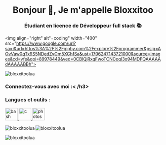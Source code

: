 <h1 align="center">Bonjour 👋, Je m'appelle Bloxxitoo</h1>
<h3 align="center">Étudiant en licence de Développeur full stack 📚</h3>

<img align="right" alt"=coding" width="400" src="https://www.google.com/url?sa=i&url=https%3A%2F%2Fgiphy.com%2Fexplore%2Fprogrammer&psig=AOvVaw0qTx9S5NDedZvOm5XChfSa&ust=1706247143721000&source=images&cd=vfe&opi=89978449&ved=0CBIQjRxqFwoTCNCoqI3o94MDFQAAAAAdAAAAABBh">

<p align="left"> <img src="https://komarev.com/ghpvc/?username=bloxxitoolua&label=Profile%20views&color=0e75b6&style=flat" alt="bloxxitoolua" /> </p>

<h3 align="left">Connectez-vous avec moi :< /h3>
<p align="left">
</p>

<h3 align="left">Langues et outils :</h3>
<p align="left"> <a href="https://www. gnu.org/software/bash/" target="_blank" rel="noreferrer"> <img src="https://www.vectorlogo.zone/logos/gnu_bash/gnu_bash-icon.svg" alt="bash" width="40" height="40"/> </a> <a href="https://www.cprogramming.com/" target="_blank" rel="noreferrer"> <img src="https : //raw.githubusercontent.com/devicons/devicon/master/icons/c/c-original.svg" alt="c" width="40" height="40"/> </a> <a href=" https://www.photoshop.com/en" target="_blank" rel="noreferrer"> <img src="https://raw.githubusercontent.com/devicons/devicon/master/icons/photoshop/photoshop- line.svg" alt="photoshop" width="40" height="40"/> </a> </p>

<p><img align="left" src="https://github-readme- stats.vercel.app/api/top-langs?username=bloxxitoolua&show_icons=true&locale=en&layout=compact" alt="bloxxitoolua" /></p>

<p> <img align="center" src="https : //github-readme-stats.vercel.app/api?username=bloxxitoolua&show_icons=true&locale=en" alt="bloxxitoolua" /></p>

<p><img align="center" src="https:// github-readme-streak-stats.herokuapp.com/?user=bloxxitoolua&" alt="bloxxitoolua" /></p>
